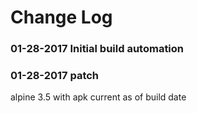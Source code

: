 # Change Log

### 01-28-2017 Initial build automation

### 01-28-2017 patch

alpine 3.5 with apk current as of build date